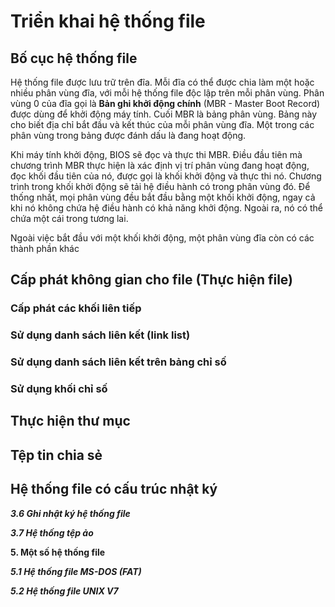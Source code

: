 # Triển khai hệ thống file

## Bố cục hệ thống file

Hệ thống file được lưu trữ trên đĩa. Mỗi đĩa có thể được chia làm một hoặc nhiều phân vùng đĩa, với mỗi hệ thống file độc lập trên mỗi phân vùng. Phân vùng 0 của đĩa gọi là **Bản ghi khởi động chính** (MBR - Master Boot Record) được dùng để khởi động máy tính. Cuối MBR là bảng phân vùng. Bảng này cho biết địa chỉ bắt đầu và kết thúc của mỗi phân vùng đĩa. Một trong các phân vùng trong bảng được đánh dấu là đang hoạt động.

Khi máy tính khởi động, BIOS sẽ đọc và thực thi MBR. Điều đầu tiên mà chương trình MBR thực hiện là xác định vị trí phân vùng đang hoạt động, đọc khối đầu tiên của nó, được gọi là khối khởi động và thực thi nó. Chương trình trong khối khởi động sẽ tải hệ điều hành có trong phân vùng đó. Để thống nhất, mọi phân vùng đều bắt đầu bằng một khối khởi động, ngay cả khi nó không chứa hệ điều hành có khả năng khởi động. Ngoài ra, nó có thể chứa một cái trong tương lai.

Ngoài việc bắt đầu với một khối khởi động, một phân vùng đĩa còn có các thành phần khác

## Cấp phát không gian cho file (Thực hiện file)

### Cấp phát các khối liên tiếp

### Sử dụng danh sách liên kết (link list)

### Sử dụng danh sách liên kết trên bảng chỉ số

### Sử dụng khối chỉ số

## Thực hiện thư mục

## Tệp tin chia sẻ

## Hệ thống file có cấu trúc nhật ký

**_3.6 Ghi nhật ký hệ thống file_**

**_3.7 Hệ thống tệp ảo_**

**5. Một số hệ thống file**

**_5.1 Hệ thống file MS-DOS (FAT)_**

**_5.2 Hệ thống file UNIX V7_**

